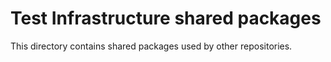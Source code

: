 # Test Infrastructure shared packages

This directory contains shared packages used by other repositories.
